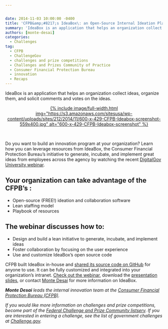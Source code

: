 ```yaml
---


date: 2014-11-03 10:00:00 -0400
title: 'CFPB&amp;#8217;s IdeaBox\: an Open-Source Internal Ideation Platform'
summary: 'IdeaBox is an application that helps an organization collect ideas, organize them, and solicit comments and votes on the ideas.  &amp;nbsp; Do you want to build an innovation program at your organization? Learn how you can leverage resources from IdeaBox, the Consumer Financial Protection Bureau’s initiative to generate, incubate, and implement'
authors: [monte-desai]
categories:
  - Challenges
tag:
  - CFPB
  - ChallengeGov
  - challenges and prize competitions
  - Challenges and Prizes Community of Practice
  - Consumer Financial Protection Bureau
  - innovation
  - Recaps
---
```


IdeaBox is an application that helps an organization collect ideas, organize them, and solicit comments and votes on the ideas.

<p style="text-align: center">
  <a href="https://s3.amazonaws.com/sitesusa/wp-content/uploads/sites/212/2014/11/600-x-429-CFPB-Ideabox-screenshot.jpg">
{% include image/full-width.html img="https://s3.amazonaws.com/sitesusa/wp-content/uploads/sites/212/2014/11/600-x-429-CFPB-Ideabox-screenshot-559x400.jpg" alt="600-x-429-CFPB-Ideabox-screenshot" %}</a>
</p>

&nbsp;

Do you want to build an innovation program at your organization? Learn how you can leverage resources from IdeaBox, the Consumer Financial Protection Bureau’s  initiative to generate, incubate, and implement great ideas from employees across the agency by watching the recent <a href="http://www.youtube.com/watch?v=KRQ24645LOE&list=UU5V8jrK77-8gsa9RL_taG9A" target="_blank">DigitalGov University webinar</a>.

## Your organization can take advantage of the CFPB’s :

  * Open-source (FREE!) ideation and collaboration software
  * Lean staffing model
  * Playbook of resources

## The webinar discusses how to:

  * Design and build a lean initiative to generate, incubate, and implement ideas
  * Foster collaboration by focusing on the user experience
  * Use and customize IdeaBox’s  open source code

CFPB built IdeaBox in-house and <a href="http://cfpb.github.io/" target="_blank">shared its source code on GitHub</a> for anyone to use. It can be fully customized and integrated into your organization’s  intranet. <a href="https://www.youtube.com/watch?v=KRQ24645LOE&list=UU5V8jrK77-8gsa9RL_taG9A" target="_blank">Check out the webinar</a>, download the <a href="http://www.slideshare.net/DigitalGov/idea-box-digitalgov-webinar-vff2" target="_blank">presentation slides</a>, or contact <a href="mailto:%20monte.desai@cfpb.gov" target="_blank">Monte Desai</a> for more information on IdeaBox.

_**Monte Desai** leads the internal innovation team at the <a href="http://www.consumerfinance.gov/" target="_blank">Consumer Financial Protection Bureau (CFPB)</a>._

_If you would like more information on challenges and prize competitions, become part of the [Federal Challenge and Prize Community listserv](https://www.WHATEVER/communities/challenges-prizes-community/). If you are interested in entering a challenge, see the list of government challenges at [Challenge.gov](https://www.challenge.gov/list/)._